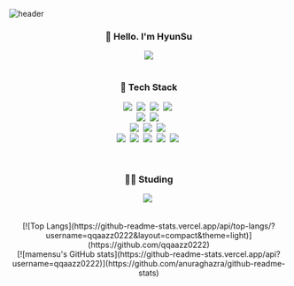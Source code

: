 ![header](https://capsule-render.vercel.app/api?type=soft&color=auto&height=150&section=header&text=Mamensu&fontSize=70)

<div align="center">

  <h3 align="center">👋 Hello. I'm HyunSu</h3>
  
  <a href="https://hits.seeyoufarm.com"><img src="https://hits.seeyoufarm.com/api/count/incr/badge.svg?url=https%3A%2F%2Fgithub.com%2Fqqaazz0222&count_bg=%2328282F&title_bg=%2328282F&icon=hey.svg&icon_color=%23E9E9FF&title=%EB%A7%88%EB%A9%98%EC%88%98+%EC%97%89%EB%8D%A9%EC%9D%B4+%EB%A7%9E%EC%9D%80+%ED%9A%9F%EC%88%98&edge_flat=true"/></a>
  <br><br>
  
  <h3 align="center">🔨 Tech Stack</h3>

  <p align="center">
    <img src="https://img.shields.io/badge/JavaScript-F7DF1E?style=for-the-badge&logo=JavaScript&logoColor=white"/></a>&nbsp 
    <img src="https://img.shields.io/badge/React-20232A?style=for-the-badge&logo=react&logoColor=61DAFB"/></a>&nbsp
    <img src="https://img.shields.io/badge/React_Native-20232A?style=for-the-badge&logo=react&logoColor=61DAFB"/></a>&nbsp
    <img src="https://img.shields.io/badge/Next.js-000?logo=nextdotjs&logoColor=fff&style=for-the-badge"/></a>&nbsp<br>
    <img src="https://img.shields.io/badge/Python-3776AB?style=for-the-badge&logo=Python&logoColor=white"/></a>&nbsp
    <img src="https://img.shields.io/badge/Flask-000000?style=for-the-badge&logo=flask&logoColor=white"/></a>&nbsp<br>
    <img src="https://img.shields.io/badge/HTML5-E34F26?style=for-the-badge&logo=HTML5&logoColor=white"/></a>&nbsp 
    <img src="https://img.shields.io/badge/css-1572B6?style=for-the-badge&logo=css3&logoColor=white"/></a>&nbsp    
    <img src="https://img.shields.io/badge/MySQL-00000F?style=for-the-badge&logo=mysql&logoColor=white"/></a>&nbsp <br>
    <img src="https://img.shields.io/badge/Amazon_AWS-232F3E?style=for-the-badge&logo=amazon-aws&logoColor=white"/></a>&nbsp  
    <img src="https://img.shields.io/badge/ec2-FF9900?style=for-the-badge&logo=amazonec2&logoColor=white"/></a>&nbsp  
    <img src="https://img.shields.io/badge/dynamodb-4053D6?style=for-the-badge&logo=amazondynamodb&logoColor=white"/></a>&nbsp  
    <img src="https://img.shields.io/badge/s3-569A31?style=for-the-badge&logo=amazons3&logoColor=white"/></a>&nbsp  
    <img src="https://img.shields.io/badge/route53-8C4FFF?style=for-the-badge&logo=amazonroute53&logoColor=white"/></a>&nbsp    
  </p>
  <br>
  <h3 align="center">🙇🏻 Studing</h3>
  <p align="center">
    <img src="https://img.shields.io/badge/Flutter-02569B?style=for-the-badge&logo=Flutter&logoColor=white"/></a>&nbsp
  </p>
  <br>
  [![Top Langs](https://github-readme-stats.vercel.app/api/top-langs/?username=qqaazz0222&layout=compact&theme=light)](https://github.com/qqaazz0222)
  <br>
  [![mamensu's GitHub stats](https://github-readme-stats.vercel.app/api?username=qqaazz0222)](https://github.com/anuraghazra/github-readme-stats)
</div>

